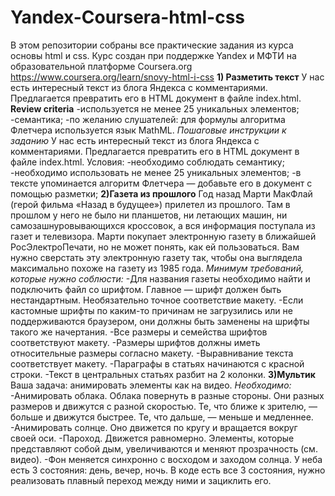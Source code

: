 # Yandex-Coursera-html-css
В этом репозитории собраны все практические задания из курса основы html и css. Курс создан при поддержке Yandex и МФТИ на образовательной платформе Coursera.org
                                                                  https://www.coursera.org/learn/snovy-html-i-css
**1) Разметить текст**
У нас есть интересный текст из блога Яндекса с комментариями. Предлагается превратить его в HTML документ в файле index.html.
**Review criteria**
-используется не менее 25 уникальных элементов;
-семантика;
-по желанию слушателей: для формулы алгоритма Флетчера используется язык MathML.
_Пошаговые инструкции к заданию_
У нас есть интересный текст из блога Яндекса с комментариями. Предлагается превратить его в HTML документ в файле index.html.
Условия:
-необходимо соблюдать семантику;
-необходимо использовать не менее 25 уникальных элементов;
-в тексте упоминается алгоритм Флетчера — добавьте его в документ c помощью разметки;
**2)Газета из прошлого**
Год назад Марти МакФлай (герой фильма «Назад в будущее») прилетел из прошлого. Там в прошлом у него не было ни планшетов, ни летающих машин, ни самозашнуровывающихся кроссовок, а вся информация поступала из газет и телевизора. Марти покупает электронную газету в ближайшей РосЭлектроПечати, но не может понять, как ей пользоваться. Вам нужно сверстать эту электронную газету так, чтобы она выглядела максимально похоже на газету из 1985 года.
_Минимум требований, которые нужно соблюсти:_
-Для названия газеты необходимо найти и подключить файл со шрифтом. Главное — шрифт должен быть нестандартным. Необязательно точное соответствие макету. 
-Если кастомные шрифты по каким-то причинам не загрузились или не поддерживаются браузером, они должны быть заменены на шрифты такого же начертания.
-Все размеры и семейства шрифтов соответствуют макету.
-Размеры шрифтов должны иметь относительные размеры согласно макету.
-Выравнивание текста соответствует макету.
-Параграфы в статьях начинаются с красной строки.
-Текст в центральных статьях разбит на 2 колонки.
**3)Мультик**
Ваша задача: анимировать элементы как на видео.
_Необходимо:_
-Анимировать облака. Облака повернуть в разные стороны. Они разных размеров и движутся с разной скоростью. Те, что ближе к зрителю, — больше и движутся быстрее. Те, что дальше, — меньше и медленнее.
-Анимировать солнце. Оно движется по кругу и вращается вокруг своей оси.
-Пароход. Движется равномерно. Элементы, которые представляют собой дым, увеличиваются и меняют прозрачность (см. видео).
-Фон меняется синхронно с восходом и заходом солнца. У неба есть 3 состояния: день, вечер, ночь. В коде есть все 3 состояния, нужно реализовать плавный переход между ними и зациклить его.
